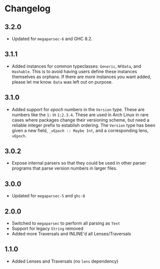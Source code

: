 Changelog
=========

3.2.0
-----
- Updated for `megaparsec-6` and GHC 8.2.

3.1.1
-----
- Added instances for common typeclasses: `Generic`, `NFData`, and
  `Hashable`. This is to avoid having users define these instances themselves
  as orphans. If there are more instances you want added, please let me know.
  `Data` was left out on purpose.

3.1.0
-----
- Added support for *epoch* numbers in the `Version` type. These are numbers
  like the `1:` in `1:2.3.4`. These are used in Arch Linux in rare cases where
  packages change their versioning scheme, but need a reliable integer prefix
  to establish ordering. The `Version` type has been given a new field,
  `_vEpoch :: Maybe Int`, and a corresponding lens, `vEpoch`.

3.0.2
-----
- Expose internal parsers so that they could be used in other parser programs
  that parse version numbers in larger files.

3.0.0
-----
- Updated for `megaparsec-5` and `ghc-8`

2.0.0
-----
- Switched to `megaparsec` to perform all parsing as `Text`
- Support for legacy `String` removed
- Added more Traversals and INLINE'd all Lenses/Traversals

1.1.0
-----
- Added Lenses and Traversals (no `lens` dependency)
